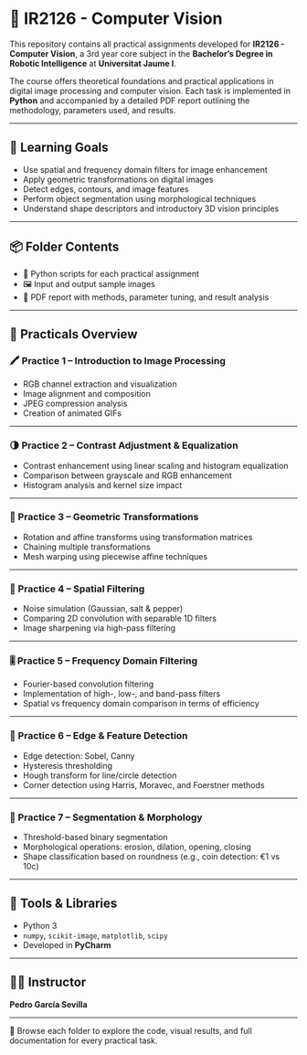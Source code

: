 # 🧿 IR2126 - Computer Vision

This repository contains all practical assignments developed for **IR2126 - Computer Vision**, a 3rd year core subject in the **Bachelor’s Degree in Robotic Intelligence** at **Universitat Jaume I**.

The course offers theoretical foundations and practical applications in digital image processing and computer vision. Each task is implemented in **Python** and accompanied by a detailed PDF report outlining the methodology, parameters used, and results.

---

## 🎯 Learning Goals

- Use spatial and frequency domain filters for image enhancement  
- Apply geometric transformations on digital images  
- Detect edges, contours, and image features  
- Perform object segmentation using morphological techniques  
- Understand shape descriptors and introductory 3D vision principles  

---

## 📦 Folder Contents

- 🐍 Python scripts for each practical assignment  
- 🖼️ Input and output sample images  
- 📑 PDF report with methods, parameter tuning, and result analysis  

---

## 🧪 Practicals Overview

### 🖍️ Practice 1 – Introduction to Image Processing
- RGB channel extraction and visualization  
- Image alignment and composition  
- JPEG compression analysis  
- Creation of animated GIFs  

---

### 🌗 Practice 2 – Contrast Adjustment & Equalization
- Contrast enhancement using linear scaling and histogram equalization  
- Comparison between grayscale and RGB enhancement  
- Histogram analysis and kernel size impact  

---

### 📐 Practice 3 – Geometric Transformations
- Rotation and affine transforms using transformation matrices  
- Chaining multiple transformations  
- Mesh warping using piecewise affine techniques  

---

### 🔬 Practice 4 – Spatial Filtering
- Noise simulation (Gaussian, salt & pepper)  
- Comparing 2D convolution with separable 1D filters  
- Image sharpening via high-pass filtering  

---

### 🎚️ Practice 5 – Frequency Domain Filtering
- Fourier-based convolution filtering  
- Implementation of high-, low-, and band-pass filters  
- Spatial vs frequency domain comparison in terms of efficiency  

---

### 🧩 Practice 6 – Edge & Feature Detection
- Edge detection: Sobel, Canny  
- Hysteresis thresholding  
- Hough transform for line/circle detection  
- Corner detection using Harris, Moravec, and Foerstner methods  

---

### 🧬 Practice 7 – Segmentation & Morphology
- Threshold-based binary segmentation  
- Morphological operations: erosion, dilation, opening, closing  
- Shape classification based on roundness (e.g., coin detection: €1 vs 10c)  

---

## 🧰 Tools & Libraries

- Python 3  
- `numpy`, `scikit-image`, `matplotlib`, `scipy`  
- Developed in **PyCharm**

---

## 👨‍🏫 Instructor

**Pedro García Sevilla**

---

📂 Browse each folder to explore the code, visual results, and full documentation for every practical task.
